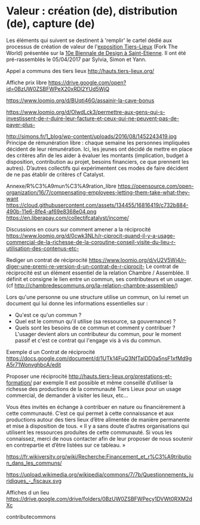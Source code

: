# Valeur : création (de), distribution (de), capture (de)

Les éléments qui suivent se destinent à 'remplir' le cartel dédié aux processus de création de valeur de l'[exposition Tiers-Lieux](http://frama.link/BiennaleDesign17-ForkTheWorld) (Fork The World) présentée sur la [10e Biennale de Design à Saint-Etienne](http://www.biennale-design.com/saint-etienne/2017/fr/home/). Il ont été pré-rassemblés le 05/04/2017 par Sylvia, Simon et Yann. 


Appel a communs des tiers lieux
http://hauts.tiers-lieux.org/



Affiche prix libre
https://drive.google.com/open?id=0BzUW0ZSBFWPeX20xRDl2YUd5WjQ


https://www.loomio.org/d/BUqti46G/assainir-la-cave-bonus

https://www.loomio.org/d/OlwdLck3/permettre-aux-gens-qui-s-investissent-de-r-duire-leur-facture-et-ceux-qui-ne-peuvent-pas-de-payer-plus-

http://simons.fr/1_blog/wp-content/uploads/2016/08/1452243419.jpg
Principe de rémunération libre : chaque semaine les personnes impliquées décident de leur rémunération. Ici, les jeunes ont décidé de mettre en place des critères afin de les aider à évaluer les montants (implication, budget à disposition, contribution au projet, besoins financiers, ce que prennent les autres). D’autres collectifs qui expérimentent ces modes de faire décident de ne pas établir de critères cf Catalyst.


Annexe/R%C3%A9mun%C3%A9ration_libre
https://opensource.com/open-organization/16/7/compensating-employees-letting-them-take-what-they-want
https://cloud.githubusercontent.com/assets/134455/16816419/c732b884-490b-11e6-8fe4-af69e8368e04.png
https://en.liberapay.com/collectifcatalyst/income/



Discussions en cours sur comment amener a la réciprocité
https://www.loomio.org/d/0cwk3NLh/r-ciprocit-quand-il-y-a-usage-commercial-de-la-richesse-de-la-coroutine-conseil-visite-du-lieu-r-utilisation-des-contenus-etc-

Rediger un contrat de réciprocité
https://www.loomio.org/d/vU2V5Wi4/r-diger-une-premi-re-version-d-un-contrat-de-r-ciprocit-
Le contrat de réciprocité est un élément essentiel de la relation Chambre / Assemblée. Il définit et consigne le lien entre un commun, ses contributeurs et un usager. (cf http://chambredescommuns.org/la-relation-chambre-assemblee/)

Lors qu'une personne ou une structure utilise un commun, on lui remet un document qui lui donne les informations essentielles sur :
- Qu'est ce qu'un commun ?
- Quel est le commun qu'il utilise (sa ressource, sa gouvernance) ?
- Quels sont les besoins de ce commun et comment y contribuer ?
L'usager devient alors un contributeur du commun, pour le moment passif et c'est ce contrat qui l'engage vis à vis du commun.

Exemple d un Contrat de réciprocité
https://docs.google.com/document/d/1UTk14FuQ3NfTaIDD0a5nsF1xfMd9gA5r71WonvghbcA/edit

Proposer une réciprocité
http://hauts.tiers-lieux.org/prestations-et-formation/ par exemple 
Il est possible et même conseillé d’utiliser la richesse des productions de la communauté Tiers Lieux pour un usage commercial, de demander à visiter les lieux, etc…

Vous êtes invités en échange à contribuer en nature ou financièrement à cette communauté. C’est ce qui permet à cette connaissance et aux productions autour des tiers lieux d’être alimentée de manière permanente et mise à disposition de tous.
« Il y a sans doute d’autres organisations qui utilisent les ressources produites de cette communauté. Si vous les connaissez, merci de nous contacter afin de leur proposer de nous soutenir en contrepartie et d’être listées sur ce tableau. »



https://fr.wikiversity.org/wiki/Recherche:Financement_et_r%C3%A9tribution_dans_les_communs/


https://upload.wikimedia.org/wikipedia/commons/7/7b/Questionnements_juridiques_-_fiscaux.svg




Affiches d un lieu 
https://drive.google.com/drive/folders/0BzUW0ZSBFWPecy1DVWt0RXM2dXc


contributecommons
